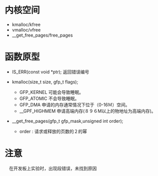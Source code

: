 # 内核空间
* kmalloc/kfree
* vmalloc/vfree
* __get_free_pages/free_pages

# 函数原型

* IS_ERR(const void *ptr); 返回错误编号

* kmalloc(size_t size, gfp_t flags);
  * GFP_KERNEL 可能会导致睡眠。
  * GFP_ATOMIC 不会导致睡眠。
  * GFP_DMA 申请的内存通常情况下位于（0-16Ｍ）空间。
  * __GPF_HIGHMEM 申请高端内存(８９６M以上的物地址为高端内存)。
* __get_free_pages(gfp_t gfp_mask,unsigned int order);
  * order : 请求或释放的页数的２的幂
    
# 注意
　在开发板上实验时，出现段错误，未找到原因
